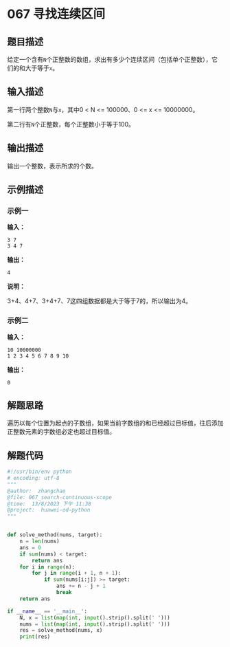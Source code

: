# 067 寻找连续区间

## 题目描述

给定一个含有`N`个正整数的数组，求出有多少个连续区间（包括单个正整数），它们的和大于等于`x`。

## 输入描述

第一行两个整数`N`与`x`，其中0 < N <= 100000、0 <= x <= 10000000。

第二行有`N`个正整数，每个正整数小于等于100。

## 输出描述

输出一个整数，表示所求的个数。

## 示例描述

### 示例一

**输入：**
```text
3 7
3 4 7
```

**输出：**
```text
4
```

**说明：**

3+4、4+7、3+4+7、7这四组数据都是大于等于7的，所以输出为4。

### 示例二

**输入：**
```text
10 10000000
1 2 3 4 5 6 7 8 9 10
```

**输出：**
```text
0
```

## 解题思路

遍历以每个位置为起点的子数组，如果当前字数组的和已经超过目标值，往后添加正整数元素的字数组必定也超过目标值。
   

## 解题代码

```python
#!/usr/bin/env python
# encoding: utf-8
"""
@author:  zhangchao
@file: 067_search-continuous-scope
@time:  13/8/2023 下午 11:38
@project:  huawei-od-python 
"""


def solve_method(nums, target):
    n = len(nums)
    ans = 0
    if sum(nums) < target:
        return ans
    for i in range(n):
        for j in range(i + 1, n + 1):
            if sum(nums[i:j]) >= target:
                ans += n - j + 1
                break
    return ans

if __name__ == '__main__':
    N, x = list(map(int, input().strip().split(' ')))
    nums = list(map(int, input().strip().split(' ')))
    res = solve_method(nums, x)
    print(res)

```

